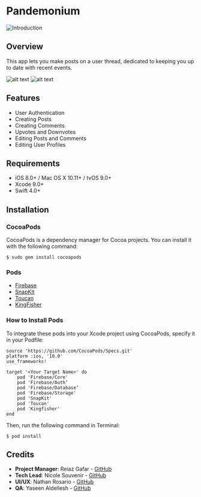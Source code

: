 # Pandemonium
![Introduction](https://github.com/ncsouvenir/OneStopShop/blob/master/Gifs/Screen%20Shot%202018-03-16%20at%203.03.27%20PM.png)


## Overview
This app lets you make posts on a user thread, dedicated to keeping you up to date with recent events.

![alt text](https://github.com/ncsouvenir/Pandemonium/blob/qa/GIF1.gif)
![alt text](https://github.com/ncsouvenir/Pandemonium/blob/qa/GIF2.gif)

## Features
- User Authentication
- Creating Posts
- Creating Comments
- Upvotes and Downvotes
- Editing Posts and Comments
- Editing User Profiles

## Requirements
- iOS 8.0+ / Mac OS X 10.11+ / tvOS 9.0+
- Xcode 9.0+
- Swift 4.0+

## Installation

### CocoaPods
CocoaPods is a dependency manager for Cocoa projects. You can install it with the following command:

`$ sudo gem install cocoapods`

### Pods
- [Firebase](https://firebase.google.com)
- [SnapKit](http://snapkit.io/docs/)
- [Toucan](https://cocoapods.org/pods/Toucan)
- [KingFisher](https://github.com/onevcat/Kingfisher)


### How to Install Pods
To integrate these pods into your Xcode project using CocoaPods, specify it in your Podfile:

```
source 'https://github.com/CocoaPods/Specs.git'
platform :ios, '10.0'
use_frameworks!

target '<Your Target Name>' do
    pod 'Firebase/Core'
    pod 'Firebase/Auth’
    pod 'Firebase/Database’
    pod 'Firebase/Storage'
    pod 'SnapKit'
    pod 'Toucan'
    pod 'Kingfisher'
end
```

Then, run the following command in Terminal:

`$ pod install`


## Credits 
- **Project Manager**: Reiaz Gafar - [GitHub](https://github.com/reiaz-gafar)
- **Tech Lead**: Nicole Souvenir - [GitHub](https://github.com/ncsouvenir)
- **UI/UX**: Nathan Rosario - [GitHub](https://github.com/NateMRosario)
- **QA**: Yaseen Aldellesh - [GitHub](https://github.com/Yaseen-al)
